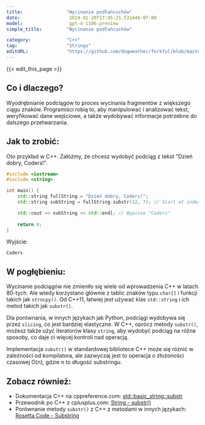 ```yaml
---
title:                "Wycinanie podłańcuchów"
date:                  2024-01-20T17:45:25.531448-07:00
model:                 gpt-4-1106-preview
simple_title:         "Wycinanie podłańcuchów"

category:             "C++"
tag:                  "Strings"
editURL:              "https://github.com/dogweather/forkful/blob/master/content/pl/cpp/extracting-substrings.md"
---
```


{{< edit_this_page >}}

## Co i dlaczego?

Wyodrębnianie podciągów to proces wycinania fragmentów z większego ciągu znaków. Programiści robią to, aby manipulować i analizować tekst, weryfikować dane wejściowe, a także wydobywać informacje potrzebne do dalszego przetwarzania.

## Jak to zrobić:

Oto przykład w C++. Załóżmy, że chcesz wydobyć podciąg z tekst "Dzień dobry, Coders!".

```C++
#include <iostream>
#include <string>

int main() {
    std::string fullString = "Dzień dobry, Coders!";
    std::string subString = fullString.substr(12, 7); // Start at index 12, length 7

    std::cout << subString << std::endl; // Wypisze "Coders"
    
    return 0;
}
```
Wyjście:
```
Coders
```

## W pogłębieniu:

Wycinanie podciągów nie zmieniło się wiele od wprowadzenia C++ w latach 80-tych. Ale wtedy korzystano głównie z tablic znaków typu `char[]` i funkcji takich jak `strncpy()`. Od C++11, łatwiej jest używać klas `std::string` i ich metod takich jak `substr()`. 

Dla porównania, w innych językach jak Python, podciągi wydobywa się przez `slicing`, co jest bardziej elastyczne. W C++, oprócz metody `substr()`, możesz także użyć iteratorów klasy `string`, aby wydobyć podciąg na różne sposoby, co daje ci więcej kontroli nad operacją.

Implementacja `substr()` w standardowej bibliotece C++ może się różnić w zależności od kompilatora, ale zazwyczaj jest to operacja o złożoności czasowej O(n), gdzie n to długość substringu.

## Zobacz również:

- Dokumentacja C++ na cppreference.com: [std::basic_string::substr](https://en.cppreference.com/w/cpp/string/basic_string/substr)
- Przewodnik po C++ z cplusplus.com: [String - substr()](http://www.cplusplus.com/reference/string/string/substr/)
- Porównanie metody `substr()` z C++ z metodami w innych językach: [Rosetta Code - Substring](https://rosettacode.org/wiki/Substring)
